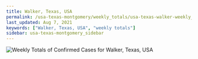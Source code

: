 ```yaml
---
title: Walker, Texas, USA
permalink: /usa-texas-montgomery/weekly_totals/usa-texas-walker-weekly_totals.html
last_updated: Aug 7, 2021
keywords: ["Walker, Texas, USA", "weekly totals"]
sidebar: usa-texas-montgomery_sidebar
---
```


![Weekly Totals of Confirmed Cases for Walker, Texas, USA](/covid_tracker/images/graphs/usa-texas-walker-weekly_totals_graph.png)
